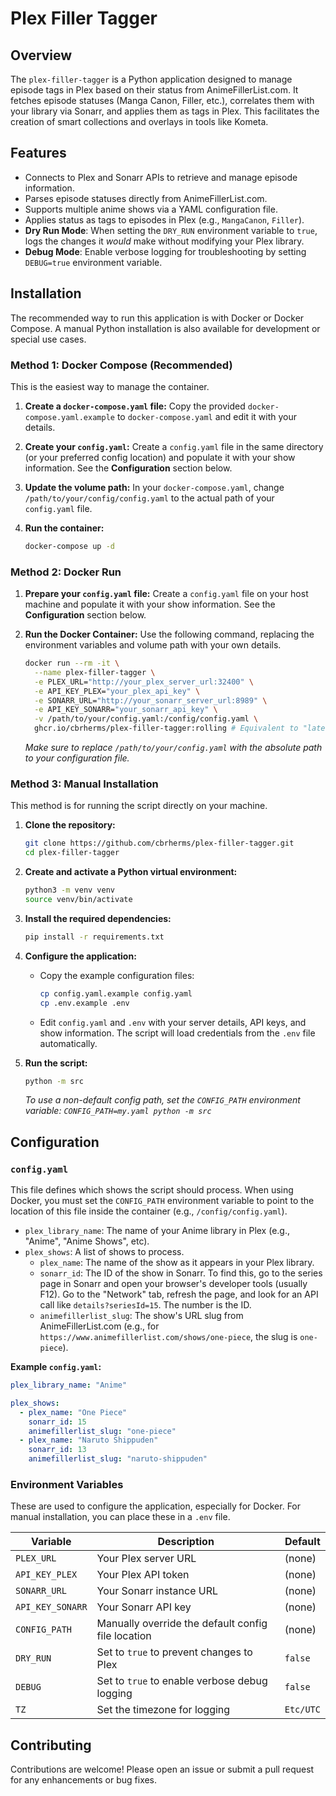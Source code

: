 # Plex Filler Tagger

## Overview
The `plex-filler-tagger` is a Python application designed to manage episode tags in Plex based on their status from AnimeFillerList.com. It fetches episode statuses (Manga Canon, Filler, etc.), correlates them with your library via Sonarr, and applies them as tags in Plex. This facilitates the creation of smart collections and overlays in tools like Kometa.

## Features
- Connects to Plex and Sonarr APIs to retrieve and manage episode information.
- Parses episode statuses directly from AnimeFillerList.com.
- Supports multiple anime shows via a YAML configuration file.
- Applies status as tags to episodes in Plex (e.g., `MangaCanon`, `Filler`).
- **Dry Run Mode**: When setting the `DRY_RUN` environment variable to `true`, logs the changes it *would* make without modifying your Plex library.
- **Debug Mode**: Enable verbose logging for troubleshooting by setting `DEBUG=true` environment variable.

## Installation

The recommended way to run this application is with Docker or Docker Compose. A manual Python installation is also available for development or special use cases.

### Method 1: Docker Compose (Recommended)

This is the easiest way to manage the container.

1.  **Create a `docker-compose.yaml` file:**
    Copy the provided `docker-compose.yaml.example` to `docker-compose.yaml` and edit it with your details.

2.  **Create your `config.yaml`:**
    Create a `config.yaml` file in the same directory (or your preferred config location) and populate it with your show information. See the **Configuration** section below.

3.  **Update the volume path:**
    In your `docker-compose.yaml`, change `/path/to/your/config/config.yaml` to the actual path of your `config.yaml` file.

4.  **Run the container:**
    ```bash
    docker-compose up -d
    ```

### Method 2: Docker Run

1.  **Prepare your `config.yaml` file:**
    Create a `config.yaml` file on your host machine and populate it with your show information. See the **Configuration** section below.

2.  **Run the Docker Container:**
    Use the following command, replacing the environment variables and volume path with your own details.

    ```bash
    docker run --rm -it \
      --name plex-filler-tagger \
      -e PLEX_URL="http://your_plex_server_url:32400" \
      -e API_KEY_PLEX="your_plex_api_key" \
      -e SONARR_URL="http://your_sonarr_server_url:8989" \
      -e API_KEY_SONARR="your_sonarr_api_key" \
      -v /path/to/your/config.yaml:/config/config.yaml \
      ghcr.io/cbrherms/plex-filler-tagger:rolling # Equivalent to "latest". versioned images available also
    ```
    *Make sure to replace `/path/to/your/config.yaml` with the absolute path to your configuration file.*

### Method 3: Manual Installation

This method is for running the script directly on your machine.

1.  **Clone the repository:**
    ```bash
    git clone https://github.com/cbrherms/plex-filler-tagger.git
    cd plex-filler-tagger
    ```

2.  **Create and activate a Python virtual environment:**
    ```bash
    python3 -m venv venv
    source venv/bin/activate
    ```

3.  **Install the required dependencies:**
    ```bash
    pip install -r requirements.txt
    ```

4.  **Configure the application:**
    *   Copy the example configuration files:
        ```bash
        cp config.yaml.example config.yaml
        cp .env.example .env
        ```
    *   Edit `config.yaml` and `.env` with your server details, API keys, and show information. The script will load credentials from the `.env` file automatically.

5.  **Run the script:**
    ```bash
    python -m src
    ```
    *To use a non-default config path, set the `CONFIG_PATH` environment variable: `CONFIG_PATH=my.yaml python -m src`*


## Configuration

### `config.yaml`
This file defines which shows the script should process. When using Docker, you must set the `CONFIG_PATH` environment variable to point to the location of this file inside the container (e.g., `/config/config.yaml`).

-   `plex_library_name`: The name of your Anime library in Plex (e.g., "Anime", "Anime Shows", etc).
-   `plex_shows`: A list of shows to process.
    -   `plex_name`: The name of the show as it appears in your Plex library.
    -   `sonarr_id`: The ID of the show in Sonarr. To find this, go to the series page in Sonarr and open your browser's developer tools (usually F12). Go to the "Network" tab, refresh the page, and look for an API call like `details?seriesId=15`. The number is the ID.
    -   `animefillerlist_slug`: The show's URL slug from AnimeFillerList.com (e.g., for `https://www.animefillerlist.com/shows/one-piece`, the slug is `one-piece`).

**Example `config.yaml`:**
```yaml
plex_library_name: "Anime"

plex_shows:
  - plex_name: "One Piece"
    sonarr_id: 15
    animefillerlist_slug: "one-piece"
  - plex_name: "Naruto Shippuden"
    sonarr_id: 13
    animefillerlist_slug: "naruto-shippuden"
```

### Environment Variables
These are used to configure the application, especially for Docker. For manual installation, you can place these in a `.env` file.

| Variable | Description | Default |
|---|---|---|
| `PLEX_URL` | Your Plex server URL | (none) |
| `API_KEY_PLEX` | Your Plex API token | (none) |
| `SONARR_URL` | Your Sonarr instance URL | (none) |
| `API_KEY_SONARR` | Your Sonarr API key | (none) |
| `CONFIG_PATH` | Manually override the default config file location | (none) |
| `DRY_RUN` | Set to `true` to prevent changes to Plex | `false` |
| `DEBUG` | Set to `true` to enable verbose debug logging | `false` |
| `TZ` | Set the timezone for logging | `Etc/UTC` |


## Contributing
Contributions are welcome! Please open an issue or submit a pull request for any enhancements or bug fixes.